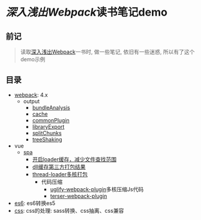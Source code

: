 # *深入浅出Webpack*读书笔记demo
## 前记
> 读取[深入浅出Webpack](https://webpack.wuhaolin.cn/)一书时, 做一些笔记, 依旧有一些迷惑, 所以有了这个demo示例
## 目录
- [webpack](https://webpack.docschina.org/configuration/): 4.x
  - output
    - [bundleAnalysis](https://github.com/muzi131313/webpack-demo/tree/master/examples/webpack/bundleAnalysis/readme.md)
    - [cache](https://github.com/muzi131313/webpack-demo/tree/master/examples/webpack/cache/readme.md)
    - [commonPlugin](https://github.com/muzi131313/webpack-demo/tree/master/examples/webpack/commonPlugin/readme.md)
    - [libraryExport](https://github.com/muzi131313/webpack-demo/blob/master/examples/webpack/libraryExport/readme.md)
    - [splitChunks](https://github.com/muzi131313/webpack-demo/tree/master/examples/webpack/splitChunks/readme.md)
    - [treeShaking](https://github.com/muzi131313/webpack-demo/blob/master/examples/webpack/treeShaking/readme.md)
- vue
  - [spa](https://github.com/muzi131313/webpack-demo/blob/master/examples/vue/spa/readme.md)
    - [开启loader缓存，减少文件查找范围](https://github.com/muzi131313/webpack-demo/blob/master/examples/vue/spa/readme.md#%E4%BC%98%E5%8C%96loader%E5%92%8C%E5%87%8F%E5%B0%91%E6%90%9C%E7%B4%A2%E8%8C%83%E5%9B%B4%E7%9A%84%E4%BC%98%E5%8C%96)
    - [dll缓存第三方打包结果](https://github.com/muzi131313/webpack-demo/blob/master/examples/vue/spa/readme.md#dll%E5%8A%A0%E9%80%9F%E6%89%93%E5%8C%85%E7%9A%84%E4%BC%98%E5%8C%96)
    - [thread-loader多核打包](https://github.com/muzi131313/webpack-demo/blob/master/examples/vue/spa/readme.md#happypack%E5%A4%9A%E6%A0%B8%E6%89%93%E5%8C%85)
      - 代码压缩
        - [uglify-webpack-plugin](https://github.com/webpack-contrib/uglifyjs-webpack-plugin)多核压缩Js代码
        - [terser-webpack-plugin](https://www.npmjs.com/package/terser-webpack-plugin)
- [es6](https://github.com/muzi131313/webpack-demo/blob/master/examples/es6/readme.md): es6转换es5
- [css](https://github.com/muzi131313/webpack-demo/blob/master/examples/css/readme.md): css的处理: sass转换、css抽离、css兼容
